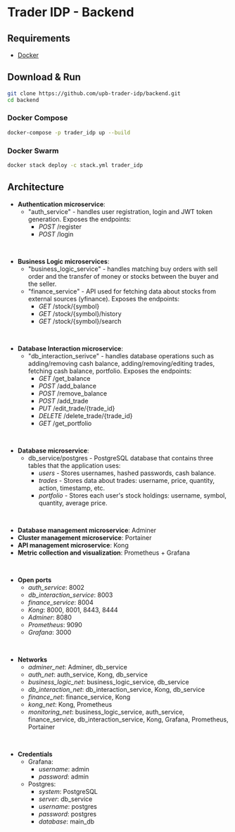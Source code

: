 # Trader IDP - Backend

## Requirements
- [Docker](https://www.docker.com/)

## Download & Run
```sh
git clone https://github.com/upb-trader-idp/backend.git
cd backend
```

### Docker Compose
```sh
docker-compose -p trader_idp up --build
```

### Docker Swarm
```sh
docker stack deploy -c stack.yml trader_idp
```

## Architecture
- **Authentication microservice**:
    - "auth_service" - handles user registration, login and JWT token generation. Exposes the endpoints:
        - *POST* /register
        - *POST* /login 
<br/>

- **Business Logic microservices**:
    - "business_logic_service" - handles matching buy orders with sell order and the transfer of money or stocks between the buyer and the seller.
    - "finance_service" - API used for fetching data about stocks from external sources (yfinance). Exposes the endpoints:
        - *GET* /stock/{symbol}
        - *GET* /stock/{symbol}/history
        - *GET* /stock/{symbol}/search
<br/>

- **Database Interaction microservice**:
    - "db_interaction_serivce" - handles database operations such as adding/removing cash balance, adding/removing/editing trades, fetching cash balance, portfolio. Exposes the endpoints:
        - *GET* /get_balance
        - *POST* /add_balance
        - *POST* /remove_balance
        - *POST* /add_trade
        - *PUT* /edit_trade/{trade_id}
        - *DELETE* /delete_trade/{trade_id}
        - *GET* /get_portfolio
<br/>

- **Database microservice**:
    - db_service/postgres - PostgreSQL database that contains three tables that the application uses:
        - *users* - Stores usernames, hashed passwords, cash balance.
        - *trades* - Stores data about trades: username, price, quantity, action, timestamp, etc.
        - *portfolio* - Stores each user's stock holdings: username, symbol, quantity, average price.
<br/>

- **Database management microservice**: Adminer
- **Cluster management microservice**: Portainer
- **API management microservice**: Kong
- **Metric collection and visualization**: Prometheus + Grafana
<br/>

- **Open ports**
    - *auth_service*: 8002
    - *db_interaction_service*: 8003
    - *finance_service*: 8004
    - *Kong*: 8000, 8001, 8443, 8444
    - *Adminer*: 8080
    - *Prometheus*: 9090
    - *Grafana*: 3000
<br/>

- **Networks**
    - *adminer_net*: Adminer, db_service
    - *auth_net*: auth_service, Kong, db_service
    - *business_logic_net*: business_logic_service, db_service
    - *db_interaction_net*: db_interaction_service, Kong, db_service
    - *finance_net*: finance_service, Kong
    - *kong_net*: Kong, Prometheus
    - *monitoring_net*: business_logic_service, auth_service, finance_service, db_interaction_service, Kong, Grafana, Prometheus, Portainer
<br/>

- **Credentials**
    - Grafana:
        - *username*: admin
        - *password*: admin
    - Postgres:
        - *system*: PostgreSQL
        - *server*: db_service
        - *username*: postgres
        - *password*: postgres
        - *database*: main_db